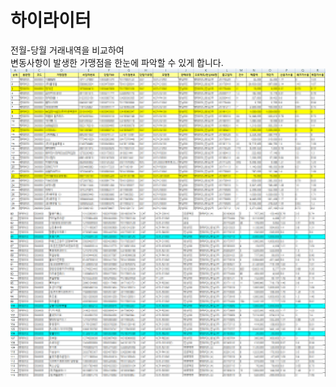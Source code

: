 하이라이터
=========   
전월-당월 거래내역을 비교하여   
변동사항이 발생한 가맹점을 한눈에 파악할 수 있게 합니다.
![전월 엑셀파일 결과](https://github.com/SiwonLim/Csharp_PersonalProj/blob/main/Highlighter/%EC%A0%84%EC%9B%94.png?raw=true)
![당월 엑셀파일 결과](https://github.com/SiwonLim/Csharp_PersonalProj/blob/main/Highlighter/%EB%8B%B9%EC%9B%94.png?raw=true)
